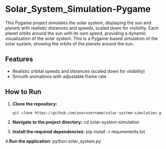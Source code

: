 # Solar_System_Simulation-Pygame
This Pygame project simulates the solar system, displaying the sun and planets with realistic distances and speeds, scaled down for visibility. Each planet orbits around the sun with its own speed, providing a dynamic visualization of the solar system.
This is a Pygame-based simulation of the solar system, showing the orbits of the planets around the sun.

## Features

- Realistic orbital speeds and distances (scaled down for visibility)
- Smooth animations with adjustable frame rate

## How to Run

1. **Clone the repository:**
   ```bash
   git clone https://github.com/yourusername/solar-system-simulation.git
   
2. **Navigate to the project directory:**
  cd solar-system-simulation

3. **Install the required dependencies:**
  pip install -r requirements.txt

4.**Run the application:**
  python solar_system.py
